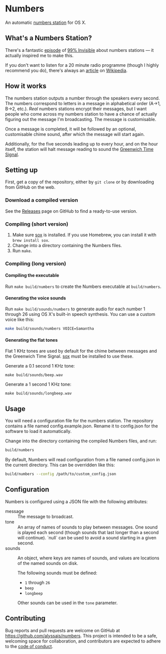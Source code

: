 # Numbers

An automatic [numbers station](https://en.wikipedia.org/wiki/Numbers_station) for OS X.

## What's a Numbers Station?

There's a fantastic [episode]() of [99% Invisible]() about numbers stations — it actually inspired me to make this.

If you don't want to listen for a 20 minute radio programme (though I highly recommend you do), there's always an [article](https://en.wikipedia.org/wiki/Numbers_station) on [Wikipedia](https://wikipedia.org).

## How it works

The numbers station outputs a number through the speakers every second. The numbers correspond to letters in a message in alphabetical order (A→1, B→2, etc.). _Real_ numbers stations encrypt their messages, but I want people who come across my numbers station to have a chance of actually figuring out the message I'm broadcasting. The message is customisable.

Once a message is completed, it will be followed by an optional, customisable chime sound, after which the message will start again.

Additionally, for the five seconds leading up to every hour, and on the hour itself, the station will halt message reading to sound the [Greenwich Time Signal](https://en.wikipedia.org/wiki/Greenwich_Time_Signal).

## Setting up

First, get a copy of the repository, either by `git clone` or by downloading from GitHub on the web.

### Download a compiled version

See the [Releases]() page on GitHub to find a ready-to-use version.

### Compiling (short version)

1. Make sure [sox]() is installed. If you use Homebrew, you can install it with `brew install sox`.
2. Change into a directory containing the Numbers files.
3. Run `make`.

### Compiling (long version)

#### Compiling the executable

Run `make build/numbers` to create the Numbers executable at `build/numbers`.

#### Generating the voice sounds

Run `make build/sounds/numbers` to generate audio for each number 1 through 26 using OS X's built-in speech synthesis. You can use a custom voice like this:

```sh
make build/sounds/numbers VOICE=Samantha
```

#### Generating the flat tones

Flat 1 KHz tones are used by default for the chime between messages and the Greenwich Time Signal. [sox]() must be installed to use these.

Generate a 0.1 second 1 KHz tone:

```
make build/sounds/beep.wav
```

Generate a 1 second 1 KHz tone:

```
make build/sounds/longbeep.wav
```

## Usage

You will need a configuration file for the numbers station. The repository contains a file named config.example.json. Rename it to config.json for the software to load it automatically.

Change into the directory containing the compiled Numbers files, and run:

```sh
build/numbers
``` 

By default, Numbers will read configuration from a file named config.json in the current directory. This can be overridden like this:

```sh
build/numbers --config /path/to/custom_config.json
```

## Configuration

Numbers is configured using a JSON file with the following attributes:

<dl>
<dt>message</dt>
<dd>The message to broadcast.</dd>
<dt>tone</dt>
<dd>An array of names of sounds to play between messages. One sound is played each second (though sounds that last longer than a second will continue). `null` can be used to avoid a sound starting in a given second.</dd>
<dt>sounds</dt>
<dd><p>An object, where keys are names of sounds, and values are locations of the named sounds on disk.</p>
<p>The following sounds must be defined:</p>
<ul>
<li><code>1</code> through <code>26</code></li>
<li><code>beep</code></li>
<li><code>longbeep</code></li>
</ul>
<p>Other sounds can be used in the <code>tone</code> parameter.</p>
</dl>

## Contributing

Bug reports and pull requests are welcome on GitHub at https://github.com/alyssais/numbers. This project is intended to be a safe, welcoming space for collaboration, and contributors are expected to adhere to the [code of conduct](CODE_OF_CONDUCT.md).
